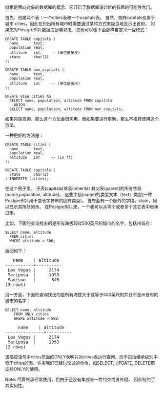 继承是面向对象的数据库的概念。它开启了数据库设计新的有趣的可能性大门。

首先，创建两个表：一个cities表和一个capitals表。 自然，首府capitals也属于城市 cities，因此在列出所有城市时需要通过某种方式来隐含地显示出首府。 如果您对PostgreSQL数据库足够熟悉，您也可以像下面那样自定义一些模式：

```
CREATE TABLE capitals (
  name       text,
  population real,
  altitude   int,    -- (单位是英尺)
  state      char(2)
);

CREATE TABLE non_capitals (
  name       text,
  population real,
  altitude   int     -- (单位是英尺)
);

CREATE VIEW cities AS
  SELECT name, population, altitude FROM capitals
    UNION
  SELECT name, population, altitude FROM non_capitals;
```

如果只是查询，那么这个方法会很实用，而如果要进行更新，那么不推荐使用这个方法。

一种更好的方法是：

```
CREATE TABLE cities (
  name       text,
  population real,
  altitude   int     -- (in ft)
);

CREATE TABLE capitals (
  state      char(2)
) INHERITS (cities);
```

在这个例子里， 子表(capitals)继承(inherits) 其父表(parent)的所有字段(name,population, altitude)。 这些字段(name)的类型文本（text）类型(一种PostgreSQL用于变长字符串的固有类型)。 首府会有一个额外的字段，state，用以显示其所处的州。 在PostgreSQL里，一个表可以从零个或者多个其它表中继承过来。

比如，下面的查询找出的是所有海拔超过500英尺的城市的名字，包括州首府：

```
SELECT name, altitude
  FROM cities
  WHERE altitude > 500;
```

返回如下：

<pre>
   name    | altitude
-----------+----------
 Las Vegas |     2174
 Mariposa  |     1953
 Madison   |      845
(3 rows)
</pre>

另一方面，下面的查询找出的是所有海拔大于或等于500英尺的并且不是州首府的城市的名字：

```
SELECT name, altitude
    FROM ONLY cities
    WHERE altitude > 500;
```

<pre>
     name    | altitude
---------------+----------
 Las Vegas |     2174
 Mariposa  |     1953
(2 rows)
</pre>

该插叙语句中cities前面的ONLY表明只对cities表运行查询，而不包括继承级别中低于cities的表。许多我们已经讨论过的命令，如SELECT, UPDATE, DELETE都支持ONLY的使用。

Note: 尽管继承经常使用，但由于还没有集成唯一性约束或者外键， 因此制约了其实用性。
